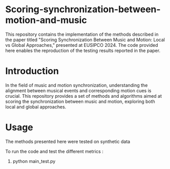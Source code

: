 # Scoring-synchronization-between-motion-and-music
This repository contains the implementation of the methods described in the paper titled "Scoring Synchronization Between Music and Motion: Local vs Global Approaches," presented at EUSIPCO 2024. The code provided here enables the reproduction of the testing results reported in the paper.


# Introduction 
In the field of music and motion synchronization, understanding the alignment between musical events and corresponding motion cues is crucial. This repository provides a set of methods and algorithms aimed at scoring the synchronization between music and motion, exploring both local and global approaches.

# Usage 

The methods presented here were tested on synthetic data 
    
To run the code and test the different metrics : 
    
1. python main_test.py 




